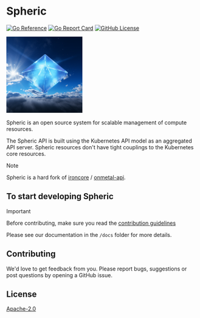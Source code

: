 # Spheric

[![Go Reference](https://pkg.go.dev/badge/spheric.cloud/spheric.svg)](https://pkg.go.dev/spheric.cloud/spheric)
[![Go Report Card](https://goreportcard.com/badge/spheric.cloud/spheric)](https://goreportcard.com/report/spheric.cloud/spheric)
[![GitHub License](https://img.shields.io/static/v1?label=License&message=Apache-2.0&color=blue)](LICENSE)

<img src="docs/assets/logo.png" alt="Spheric Logo" width="200" />

Spheric is an open source system for scalable management of compute resources.

The Spheric API is built using the Kubernetes API model as an aggregated API server.
Spheric resources don't have tight couplings to the Kubernetes core resources.

> [!NOTE]
> Spheric is a hard fork of [ironcore](https://github.com/ironcore-dev/ironcore) /
> [onmetal-api](https://github.com/onmetal/onmetal-api).

## To start developing Spheric

> [!IMPORTANT]
> Before contributing, make sure you read the [contribution guidelines](docs/development/contribution.md)

Please see our documentation in the `/docs` folder for more details.

## Contributing

We'd love to get feedback from you. Please report bugs, suggestions or post questions by opening a GitHub issue.

## License

[Apache-2.0](LICENSE)
